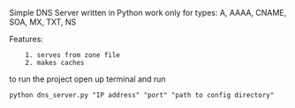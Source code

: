 Simple DNS Server written in Python work only for types: A, AAAA, CNAME, SOA, MX, TXT, NS
    
Features:
        
        1. serves from zone file
        2. makes caches

to run the project open up terminal and run
    
    python dns_server.py "IP address" "port" "path to config directory"
